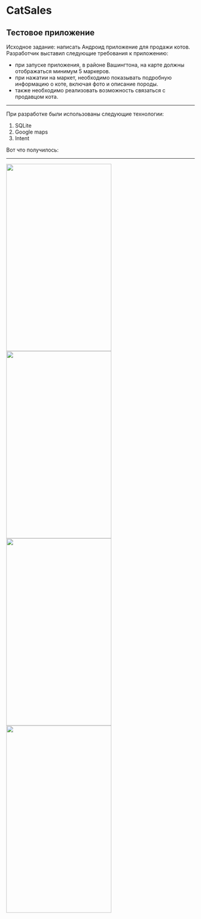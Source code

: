 # CatSales
## Тестовое приложение

Исходное задание: написать Андроид приложение для продажи котов. 
Разработчик выставил следующие требования к приложению:
- при запуске приложения, в районе Вашингтона, на карте должны отображаться минимум 5 маркеров.
- при нажатии на маркет, необходимо показывать подробную информацию о коте, включая фото и описание породы.
- также необходимо реализовать возможность связаться с продавцом кота.
***
При разработке были использованы следующие технологии:
1. SQLite
2. Google maps
3. Intent

Вот что получилось:
***
<img src="https://img-fotki.yandex.ru/get/225650/705498.0/0_1437ad_9a0aa296_L.png" width="281" height="500" border="0" />
<img src="https://img-fotki.yandex.ru/get/53145/705498.0/0_1437ae_7bf310cb_L.png" width="281" height="500" border="0" />
<img src="https://img-fotki.yandex.ru/get/362774/705498.0/0_1437af_dd0b3fb_L.png" width="281" height="500" border="0" />
<img src="https://img-fotki.yandex.ru/get/9757/705498.0/0_1437b0_aa8339d5_L.png" width="281" height="500" border="0" />
